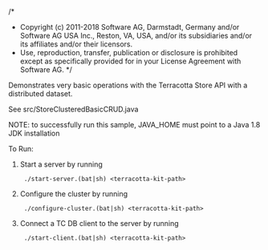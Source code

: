 /*
 * Copyright (c) 2011-2018 Software AG, Darmstadt, Germany and/or Software AG USA Inc., Reston, VA, USA, and/or its subsidiaries and/or its affiliates and/or their licensors.
 * Use, reproduction, transfer, publication or disclosure is prohibited except as specifically provided for in your License Agreement with Software AG.
 */

Demonstrates very basic operations with the Terracotta Store API with a distributed dataset.

See src/StoreClusteredBasicCRUD.java

NOTE: to successfully run this sample, JAVA_HOME must point to a Java 1.8 JDK installation

To Run:
1. Start a server by running 

        ./start-server.(bat|sh) <terracotta-kit-path>
        
2. Configure the cluster by running 

        ./configure-cluster.(bat|sh) <terracotta-kit-path>
        
3. Connect a TC DB client to the server by running 
        
        ./start-client.(bat|sh) <terracotta-kit-path>
